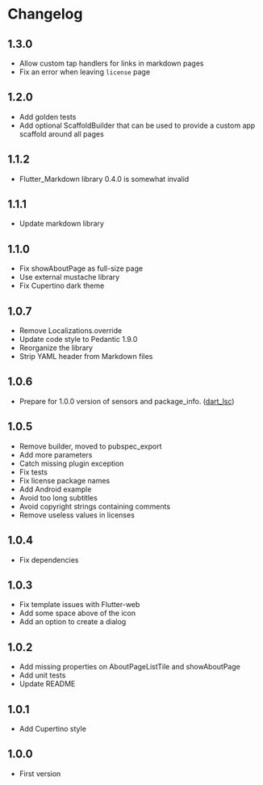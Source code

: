 # Changelog

## 1.3.0

- Allow custom tap handlers for links in markdown pages
- Fix an error when leaving `license` page

## 1.2.0

- Add golden tests
- Add optional ScaffoldBuilder that can be used to provide a custom app scaffold around all pages

## 1.1.2

- Flutter_Markdown library 0.4.0 is somewhat invalid

## 1.1.1

- Update markdown library

## 1.1.0

- Fix showAboutPage as full-size page
- Use external mustache library
- Fix Cupertino dark theme

## 1.0.7

- Remove Localizations.override
- Update code style to Pedantic 1.9.0
- Reorganize the library
- Strip YAML header from Markdown files

## 1.0.6

- Prepare for 1.0.0 version of sensors and package_info. ([dart_lsc](https://github.com/amirh/dart_lsc))

## 1.0.5

- Remove builder, moved to pubspec_export
- Add more parameters
- Catch missing plugin exception
- Fix tests
- Fix license package names
- Add Android example
- Avoid too long subtitles
- Avoid copyright strings containing comments
- Remove useless values in licenses

## 1.0.4

- Fix dependencies

## 1.0.3

- Fix template issues with Flutter-web
- Add some space above of the icon
- Add an option to create a dialog

## 1.0.2

- Add missing properties on AboutPageListTile and showAboutPage
- Add unit tests
- Update README

## 1.0.1

- Add Cupertino style

## 1.0.0

- First version
